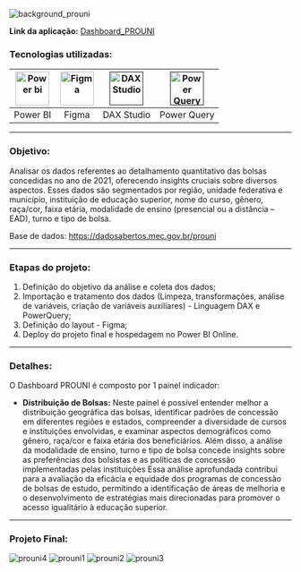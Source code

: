 ![background_prouni](https://github.com/AlbertoFAraujo/PBI_DashboardSAC/assets/105552990/e1afb1f5-b608-474f-8ae9-c935e90920c3)

**Link da aplicação:** [Dashboard_PROUNI](https://app.powerbi.com/view?r=eyJrIjoiMjU2NDllMGItYjEzOC00MjUwLTgzNjYtOGYyYjc5NTA4ZTNlIiwidCI6IjFlNDMyOWIyLWNiOWYtNDM0Yy1iM2FjLTBhMmFiMTAxNTRlZiJ9)

### Tecnologias utilizadas: 
| [<img align="center" alt="Power bi" height="60" width="60" src="https://github.com/AlbertoFAraujo/PBI_DashboardSAC/assets/105552990/d239f769-5b2a-4cf0-8198-441a8adcbda0">](https://powerbi.microsoft.com/pt-br/desktop/) | [<img align="center" alt="Figma" height="60" width="60" src="https://github.com/AlbertoFAraujo/PBI_DashboardSAC/assets/105552990/41c4197b-df11-4c43-8b84-6af9f1edbddb">](https://www.streamlit.io/) | [<img align="center" alt="DAX Studio" height="60" width="60" src="https://github.com/AlbertoFAraujo/PBI_DashboardSAC/assets/105552990/e2c6fb50-3e25-4a91-91c1-5c3262c083c4">]() | [<img align="center" alt="Power Query" height="60" width="60" src="https://github.com/AlbertoFAraujo/PBI_DashboardSAC/assets/105552990/b41eddea-d513-4e3b-82de-d1dab2897e88">]() | 
|:---:|:---:|:---:|:---:|
| Power BI | Figma | DAX Studio | Power Query |
<hr>

### Objetivo: 

Analisar os dados referentes ao detalhamento quantitativo das bolsas concedidas no ano de 2021, oferecendo insights cruciais sobre diversos aspectos. Esses dados são segmentados por região, unidade federativa e município, instituição de educação superior, nome do curso, gênero, raça/cor, faixa etária, modalidade de ensino (presencial ou a distância – EAD), turno e tipo de bolsa.

Base de dados: https://dadosabertos.mec.gov.br/prouni
<hr>

### Etapas do projeto:

1. Definição do objetivo da análise e coleta dos dados;
2. Importação e tratamento dos dados (Limpeza, transformações, análise de variáveis, criação de variáveis auxiliares) - Linguagem DAX e PowerQuery;
3. Definição do layout - Figma;
4. Deploy do projeto final e hospedagem no Power BI Online.
<hr>


### Detalhes:

O Dashboard PROUNI  é composto por 1 painel indicador:

- **Distribuição de Bolsas:** Neste painel é possível entender melhor a distribuição geográfica das bolsas, identificar padrões de concessão em diferentes regiões e estados, compreender a diversidade de cursos e instituições envolvidas, e examinar aspectos demográficos como gênero, raça/cor e faixa etária dos beneficiários. Além disso, a análise da modalidade de ensino, turno e tipo de bolsa concede insights sobre as preferências dos bolsistas e as políticas de concessão implementadas pelas instituições
Essa análise aprofundada contribui para a avaliação da eficácia e equidade dos programas de concessão de bolsas de estudo, permitindo a identificação de áreas de melhoria e o desenvolvimento de estratégias mais direcionadas para promover o acesso igualitário à educação superior.
<hr>

### Projeto Final:
![prouni4](https://github.com/AlbertoFAraujo/PBI_DashboardSAC/assets/105552990/bea8c8b8-bcf0-4f13-9b18-bf7850f8080a)
![prouni1](https://github.com/AlbertoFAraujo/PBI_DashboardSAC/assets/105552990/fcdc3b07-d16d-436d-aa6e-6aeb912a3f42)
![prouni2](https://github.com/AlbertoFAraujo/PBI_DashboardSAC/assets/105552990/f3370551-71de-4dee-a017-485fa274cfb5)
![prouni3](https://github.com/AlbertoFAraujo/PBI_DashboardSAC/assets/105552990/aa680327-1f20-4699-bd2d-c6f0f431ccfc)

